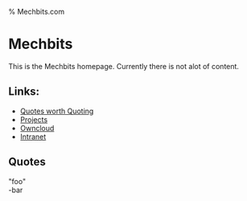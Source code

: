% Mechbits.com

# Mechbits
This is the Mechbits homepage. Currently there is not alot of content. 

## Links: 
- [Quotes worth Quoting](./quotes)
- [Projects](https://github.com/Enoch247)
- [Owncloud](https://mechbits.com/owncloud)
- [Intranet](http://intranet.mechbits.com/)

## Quotes
"foo"  
-bar

